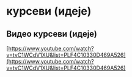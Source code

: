 # курсеви (идеје)
## Видео курсеви (идеје)
[https://www.youtube.com/watch?v=tvC1WCdV1XU&list=PLF4C10330D469A526](https://www.youtube.com/watch?v=tvC1WCdV1XU&list=PLF4C10330D469A526)
